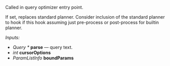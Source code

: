 Called in query optimizer entry point.

If set, replaces standard planner. Consider inclusion of the standard planner to hook 
if this hook assuming just pre-process or post-process for builtin planner.

*Inputs:*

* <i>Query *</i> <b>parse</b> — query text.
* <i>int</i> <b>cursorOptions</b>
* <i>ParamListInfo</i> <b>boundParams</b>